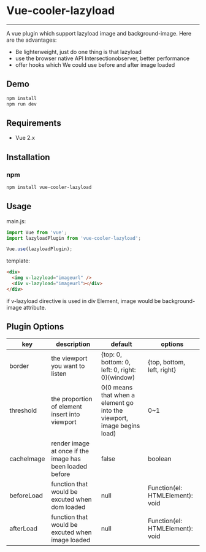 # Vue-cooler-lazyload
- - -
A vue plugin which support lazyload image and background-image. Here are the advantages:
- Be lighterweight, just do one thing is that lazyload
- use the browser native API Intersectionobserver, better performance
- offer hooks which We could use before and after image loaded

## Demo
```bash
npm install
npm run dev
```

## Requirements
- Vue 2.x


## Installation
### npm
```bash
npm install vue-cooler-lazyload
```


## Usage
main.js:
```javascript
import Vue from 'vue';
import lazyloadPlugin from 'vue-cooler-lazyload';

Vue.use(lazyloadPlugin);
```

template:
```html
<div>
  <img v-lazyload="imageurl" />
  <div v-lazyload="imageurl"></div>
</div>
```
if v-lazyload directive is used in div Element, image would be background-image attribute.


## Plugin Options
|key|description|default|options|
|---|-----------|-------|-------|
|border|the viewport you want to listen|{top: 0, bottom: 0, left: 0, right: 0}(window)|{top, bottom, left, right}|
|threshold|the proportion of element insert into viewport|0(0 means that when a element go into the viewport, image begins load)|0~1|
|cacheImage|render image at once if the image has been loaded before|false|boolean|
|beforeLoad|function that would be excuted when dom loaded|null|Function(el: HTMLElement): void|
|afterLoad|function that would be excuted when image loaded|null|Function(el: HTMLElement): void|

